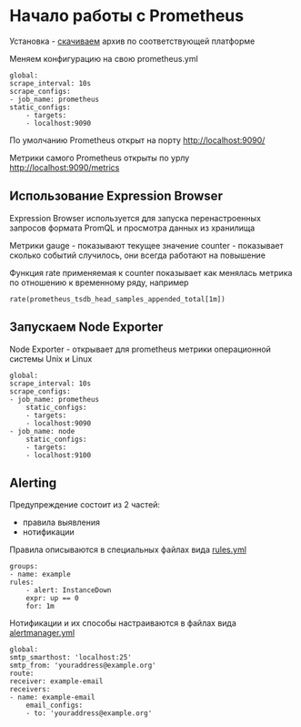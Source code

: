 # Начало работы с Prometheus

Установка - [скачиваем](https://prometheus.io/download/) архив по соответствующей платформе 

Меняем конфигурацию на свою prometheus.yml

    global:
    scrape_interval: 10s
    scrape_configs:
    - job_name: prometheus
    static_configs:
        - targets:
        - localhost:9090


 По умолчанию Prometheus открыт на порту [http://localhost:9090/](http://localhost:9090/)       

 Метрики самого Prometheus открыты по урлу [http://localhost:9090/metrics](http://localhost:9090/metrics)


 ## Использование Expression Browser

 Expression Browser используется для запуска перенастроенных запросов формата PromQL и просмотра данных из хранилища

 Метрики 
 gauge - показывают текущее значение
 counter - показывает сколько событий случилось, они всегда работают на повышение

 Функция rate применяемая к counter показывает как менялась метрика по отношению к временному ряду, например

    rate(prometheus_tsdb_head_samples_appended_total[1m])
 

## Запускаем Node Exporter
Node Exporter - открывает для prometheus метрики операционной системы  Unix и Linux

    global:
    scrape_interval: 10s
    scrape_configs:
    - job_name: prometheus
        static_configs:
        - targets:
        - localhost:9090
    - job_name: node
        static_configs:
        - targets:
        - localhost:9100     

## Alerting
Предупреждение состоит из 2 частей:
* правила выявления
* нотификации


Правила описываются в специальных файлах вида [rules.yml](02-Getting-started/rules.yml)

    groups:
    - name: example
    rules:
        - alert: InstanceDown
        expr: up == 0
        for: 1m

Нотификации и их способы настраиваются  в файлах вида [alertmanager.yml](02-Getting-started/alertmanager.yml)

    global:
    smtp_smarthost: 'localhost:25'
    smtp_from: 'youraddress@example.org'
    route:
    receiver: example-email
    receivers:
    - name: example-email
        email_configs:
        - to: 'youraddress@example.org'